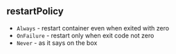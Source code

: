 ## restartPolicy

* `Always` - restart container even when exited with zero
* `OnFailure` - restart only when exit code not zero
* `Never` - as it says on the box

